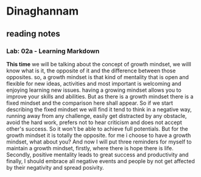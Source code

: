 # Dinaghannam
## reading notes 
### Lab: 02a - Learning Markdown
**This time** we will be talking about the concept of growth mindset, we willl know what is it, the opposite of it and the difference between those opposites. so, a growth mindset is that kind of mentality
that is open and flexible for new ideas, activities and most important is welcoming and enjoying learning new issues. having a growing mindset allows you to improve your skills and abilities. But as there is a growth mindset there is a fixed mindset and the comparison here shall appear. So if we start describing the fixed mindset we will find it tend to think in a negative way, running away from any challenge, easily get distracted by any obstacle, avoid the hard work, prefers not to hear criticism and does not accept other's success. So it won't be able to achieve full potentials. But for the growth mindset it is totally the opposite. for me i choose to have a growth mindset, what about you? 
And now I will put three reminders for myself to maintain a growth mindset, 
firstly, where there is hope there is life.
Secondly, positive mentality leads to great success and productivity
and finally, I should embrace all negative events and people by not get affected by their negativity and spread posivity.
